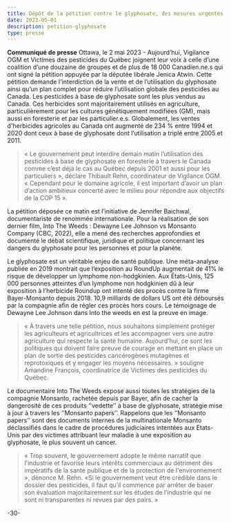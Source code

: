 ```yaml
---
title: Dépôt de la pétition contre le glyphosate, des mesures urgentes demandées par une coallition de Canadien.ne.s
date: 2023-05-01
description: petition-glyphosate 
type: presse 
---
```


**Communiqué de presse**
Ottawa, le 2 mai 2023 -  Aujourd’hui, Vigilance OGM et Victimes des pesticides du Québec joignent leur voix à celle d’une coalition d’une douzaine de groupes et de plus de 18 000 Canadien.ne.s qui ont signé la pétition appuyée par la députée libérale Jenica Atwin. Cette pétition demande l'interdiction de la vente et de l’utilisation du glyphosate ainsi qu’un plan complet pour réduire l’utilisation globale des pesticides au Canada. Les pesticides à base de  glyphosate sont les plus vendus au Canada. Ces herbicides sont majoritairement utilisés en agriculture,  particulièrement pour les cultures génétiquement modifiées (GM), mais aussi en foresterie et par les particulier.e.s. Globalement, les ventes d'herbicides agricoles au Canada ont augmenté de 234 % entre 1994 et 2020 dont ceux à base de glyphosate dont l’utilisation a triplé entre 2005 et 2011.

> « Le gouvernement peut interdire demain matin l’utilisation des pesticides à base de glyphosate en foresterie à travers le Canada comme c’est déjà le cas au Québec depuis 2001 et aussi pour les particuliers », déclare Thibault Rehn, coordinateur de Vigilance OGM. « Cependant pour le domaine agricole, il est important d’avoir un plan d’action ambitieux concerté avec le milieu pour répondre aux objectifs de la COP 15 ».

La pétition déposée ce matin est l’initiative de Jennifer Baichwal, documentariste de renommée internationale. Pour la réalisation de son dernier film, Into The Weeds : Dewayne Lee Johnson vs Monsanto Company (CBC, 2022), elle a mené des recherches approfondies et documenté le débat scientifique, juridique et politique concernant les dangers du glyphosate pour les personnes et pour la planète. 

Le glyphosate est un véritable enjeu de santé publique. Une méta-analyse publiée en 2019 montrait que l’exposition au RoundUp augmentait de 41% le risque de développer un lymphome non-hodgkinien. Aux États-Unis, 125 000 personnes atteintes d’un lymphome non hodgkinien dû à leur exposition à l’herbicide Roundup ont intenté des procès contre la firme Bayer-Monsanto depuis 2018. 10,9 milliards de dollars US ont été déboursés par la compagnie afin de régler ces procès hors cours. Le témoignage de Dewayne Lee Johnson dans Into the weeds en est la preuve en image.

> « À travers une telle pétition, nous souhaitons simplement protéger les agriculteurs et agricultrices et les accompagner vers une autre agriculture qui respecte la santé humaine. Aujourd’hui, ce sont les politiques qui doivent faire preuve de courage en mettant en place un plan de sortie des pesticides cancérogènes mutagènes et reprotoxiques et y engager les moyens nécessaires. » souligne Amandine François, coordinatrice de Victimes des pesticides du Québec.

Le documentaire Into The Weeds expose aussi toutes les stratégies de la compagnie Monsanto, rachetée depuis par Bayer, afin de cacher la dangerosité de ces produits ‘’vedette’’ à base de glyphosate, stratégie mise à jour à travers les ‘’Monsanto papers’’. Rappelons que les ‘’Monsanto papers’’ sont des documents internes de la multinationale Monsanto déclassifiés dans le cadre de procédures judiciaires intentées aux Etats-Unis par des victimes attribuant leur maladie à une exposition au glyphosate, le plus souvent un cancer.

> « Trop souvent, le gouvernement adopte le même narratif que l'industrie et favorise leurs intérêts commerciaux au détriment des impératifs de la santé publique et de la protection de l'environnement », dénonce M. Rehn. «Si le gouvernement veut être crédible dans le dossier des pesticides, il faut qu’il commence par arrêter de baser son évaluation majoritairement  sur les études de l’industrie qui ne sont ni transparentes ni revues par des pairs. »

-30-
